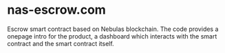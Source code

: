 # nas-escrow.com
Escrow smart contract based on Nebulas blockchain. The code provides a onepage intro for the product, 
a dashboard which interacts with the smart contract and the smart contract itself.